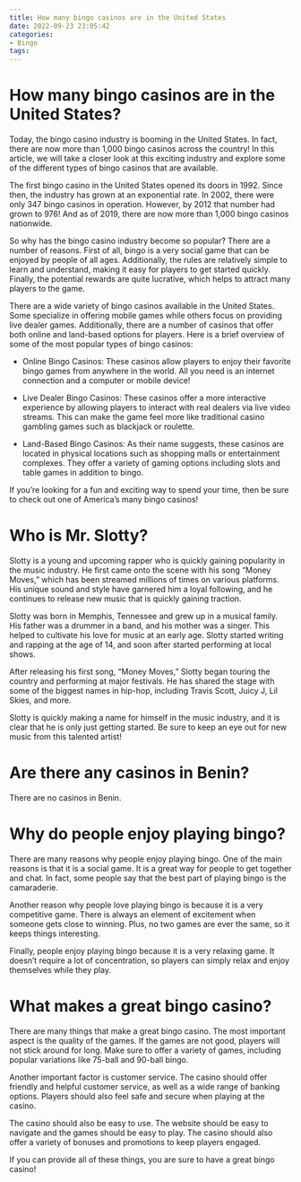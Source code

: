 ```yaml
---
title: How many bingo casinos are in the United States
date: 2022-09-23 23:05:42
categories:
- Bingo
tags:
---
```



#  How many bingo casinos are in the United States?

Today, the bingo casino industry is booming in the United States. In fact, there are now more than 1,000 bingo casinos across the country! In this article, we will take a closer look at this exciting industry and explore some of the different types of bingo casinos that are available.

The first bingo casino in the United States opened its doors in 1992. Since then, the industry has grown at an exponential rate. In 2002, there were only 347 bingo casinos in operation. However, by 2012 that number had grown to 976! And as of 2019, there are now more than 1,000 bingo casinos nationwide.

So why has the bingo casino industry become so popular? There are a number of reasons. First of all, bingo is a very social game that can be enjoyed by people of all ages. Additionally, the rules are relatively simple to learn and understand, making it easy for players to get started quickly. Finally, the potential rewards are quite lucrative, which helps to attract many players to the game.

There are a wide variety of bingo casinos available in the United States. Some specialize in offering mobile games while others focus on providing live dealer games. Additionally, there are a number of casinos that offer both online and land-based options for players. Here is a brief overview of some of the most popular types of bingo casinos:

* Online Bingo Casinos: These casinos allow players to enjoy their favorite bingo games from anywhere in the world. All you need is an internet connection and a computer or mobile device!

* Live Dealer Bingo Casinos: These casinos offer a more interactive experience by allowing players to interact with real dealers via live video streams. This can make the game feel more like traditional casino gambling games such as blackjack or roulette.

* Land-Based Bingo Casinos: As their name suggests, these casinos are located in physical locations such as shopping malls or entertainment complexes. They offer a variety of gaming options including slots and table games in addition to bingo.

If you’re looking for a fun and exciting way to spend your time, then be sure to check out one of America’s many bingo casinos!

#  Who is Mr. Slotty?

 Slotty is a young and upcoming rapper who is quickly gaining popularity in the music industry. He first came onto the scene with his song “Money Moves,” which has been streamed millions of times on various platforms. His unique sound and style have garnered him a loyal following, and he continues to release new music that is quickly gaining traction.

Slotty was born in Memphis, Tennessee and grew up in a musical family. His father was a drummer in a band, and his mother was a singer. This helped to cultivate his love for music at an early age. Slotty started writing and rapping at the age of 14, and soon after started performing at local shows.

After releasing his first song, “Money Moves,” Slotty began touring the country and performing at major festivals. He has shared the stage with some of the biggest names in hip-hop, including Travis Scott, Juicy J, Lil Skies, and more.

Slotty is quickly making a name for himself in the music industry, and it is clear that he is only just getting started. Be sure to keep an eye out for new music from this talented artist!

#  Are there any casinos in Benin?

There are no casinos in Benin.

#  Why do people enjoy playing bingo?

There are many reasons why people enjoy playing bingo. One of the main reasons is that it is a social game. It is a great way for people to get together and chat. In fact, some people say that the best part of playing bingo is the camaraderie.

Another reason why people love playing bingo is because it is a very competitive game. There is always an element of excitement when someone gets close to winning. Plus, no two games are ever the same, so it keeps things interesting.

Finally, people enjoy playing bingo because it is a very relaxing game. It doesn’t require a lot of concentration, so players can simply relax and enjoy themselves while they play.

#  What makes a great bingo casino?

There are many things that make a great bingo casino. The most important aspect is the quality of the games. If the games are not good, players will not stick around for long. Make sure to offer a variety of games, including popular variations like 75-ball and 90-ball bingo.

Another important factor is customer service. The casino should offer friendly and helpful customer service, as well as a wide range of banking options. Players should also feel safe and secure when playing at the casino.

The casino should also be easy to use. The website should be easy to navigate and the games should be easy to play. The casino should also offer a variety of bonuses and promotions to keep players engaged.

If you can provide all of these things, you are sure to have a great bingo casino!
